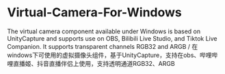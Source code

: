 # Virtual-Camera-For-Windows
The virtual camera component available under Windows is based on UnityCapture and supports use on OBS, Bilibili Live Studio, and Tiktok Live Companion. It supports transparent channels RGB32 and ARGB / 在windows下可使用的虚拟摄像头组件，基于UnityCapture，支持在obs、哔哩哔哩直播姬、抖音直播伴侣上使用，支持透明通道RGB32、ARGB
